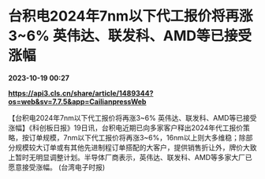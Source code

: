 # 台积电2024年7nm以下代工报价将再涨3~6% 英伟达、联发科、AMD等已接受涨幅

**2023-10-19 00:27**

**https://api3.cls.cn/share/article/1489344?os=web&sv=7.7.5&app=CailianpressWeb**

【台积电2024年7nm以下代工报价将再涨3~6% 英伟达、联发科、AMD等已接受涨幅】《科创板日报》19日讯，台积电近期已向多家客户释出2024年代工报价策略，按订单规模，7nm以下代工报价将再涨3~6%，16nm以上则大多维稳；除部分规模较大订单或有其他先进制程订单搭配的大客户，提供销售折让外，牌价大致上暂时无明显调整计划。半导体厂商表示，英伟达、联发科、AMD等多家大厂已愿意接受涨幅。 (台湾电子时报)